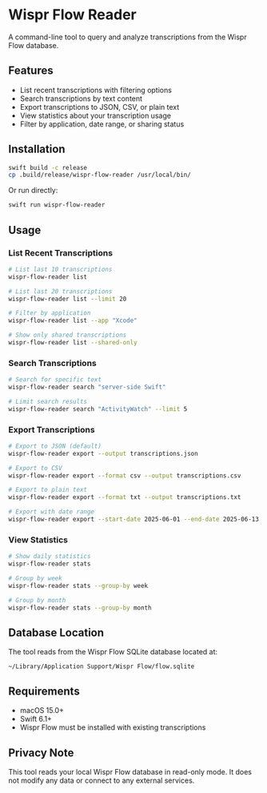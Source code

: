 # Wispr Flow Reader

A command-line tool to query and analyze transcriptions from the Wispr Flow database.

## Features

- List recent transcriptions with filtering options
- Search transcriptions by text content
- Export transcriptions to JSON, CSV, or plain text
- View statistics about your transcription usage
- Filter by application, date range, or sharing status

## Installation

```bash
swift build -c release
cp .build/release/wispr-flow-reader /usr/local/bin/
```

Or run directly:
```bash
swift run wispr-flow-reader
```

## Usage

### List Recent Transcriptions

```bash
# List last 10 transcriptions
wispr-flow-reader list

# List last 20 transcriptions
wispr-flow-reader list --limit 20

# Filter by application
wispr-flow-reader list --app "Xcode"

# Show only shared transcriptions
wispr-flow-reader list --shared-only
```

### Search Transcriptions

```bash
# Search for specific text
wispr-flow-reader search "server-side Swift"

# Limit search results
wispr-flow-reader search "ActivityWatch" --limit 5
```

### Export Transcriptions

```bash
# Export to JSON (default)
wispr-flow-reader export --output transcriptions.json

# Export to CSV
wispr-flow-reader export --format csv --output transcriptions.csv

# Export to plain text
wispr-flow-reader export --format txt --output transcriptions.txt

# Export with date range
wispr-flow-reader export --start-date 2025-06-01 --end-date 2025-06-13
```

### View Statistics

```bash
# Show daily statistics
wispr-flow-reader stats

# Group by week
wispr-flow-reader stats --group-by week

# Group by month
wispr-flow-reader stats --group-by month
```

## Database Location

The tool reads from the Wispr Flow SQLite database located at:
```
~/Library/Application Support/Wispr Flow/flow.sqlite
```

## Requirements

- macOS 15.0+
- Swift 6.1+
- Wispr Flow must be installed with existing transcriptions

## Privacy Note

This tool reads your local Wispr Flow database in read-only mode. It does not modify any data or connect to any external services.